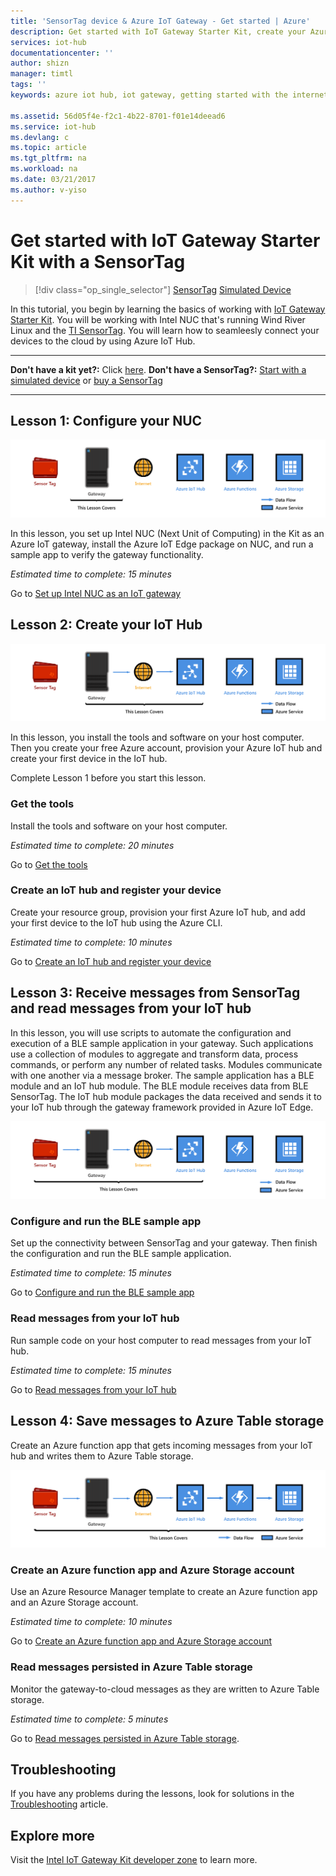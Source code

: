 ```yaml
---
title: 'SensorTag device & Azure IoT Gateway - Get started | Azure'
description: Get started with IoT Gateway Starter Kit, create your Azure IoT hub, and connect SensorTag and Gateway to the IoT hub
services: iot-hub
documentationcenter: ''
author: shizn
manager: timtl
tags: ''
keywords: azure iot hub, iot gateway, getting started with the internet of things, iot toolkit

ms.assetid: 56d05f4e-f2c1-4b22-8701-f01e14deead6
ms.service: iot-hub
ms.devlang: c
ms.topic: article
ms.tgt_pltfrm: na
ms.workload: na
ms.date: 03/21/2017
ms.author: v-yiso
---
```


# Get started with IoT Gateway Starter Kit with a SensorTag
>[!div class="op_single_selector"]
[SensorTag](./iot-hub-gateway-kit-c-get-started.md)
[Simulated Device](./iot-hub-gateway-kit-c-sim-get-started.md)

In this tutorial, you begin by learning the basics of working with [IoT Gateway Starter Kit](https://aka.ms/gateway-kit). You will be working with Intel NUC that's running Wind River Linux and the [TI SensorTag](http://www.ti.com/ww/en/wireless_connectivity/sensortag2015/index.html#main). You will learn how to seamleesly connect your devices to the cloud by using Azure IoT Hub.

***
**Don't have a kit yet?:** Click [here](https://aka.ms/gateway-kit). **Don't have a SensorTag?:** [Start with a simulated device](./iot-hub-gateway-kit-c-sim-get-started.md) or [buy a SensorTag](http://www.ti.com/ww/en/wireless_connectivity/sensortag2015/?INTC=SensorTag&HQS=sensortag)
***

## Lesson 1: Configure your NUC
![Lesson1 end-to-end diagram](./media/iot-hub-gateway-kit-lessons/e2e-lesson1.png)

In this lesson, you set up Intel NUC (Next Unit of Computing) in the Kit as an Azure IoT gateway, install the Azure IoT Edge package on NUC, and run a sample app to verify the gateway functionality.

*Estimated time to complete: 15 minutes*

Go to [Set up Intel NUC as an IoT gateway](./iot-hub-gateway-kit-c-lesson1-set-up-nuc.md)

## Lesson 2: Create your IoT Hub
![Lesson2 end-to-end diagram](./media/iot-hub-gateway-kit-lessons/e2e-lesson2.png)

In this lesson, you install the tools and software on your host computer. Then you create your free Azure account, provision your Azure IoT hub and create your first device in the IoT hub.

Complete Lesson 1 before you start this lesson.

### Get the tools
Install the tools and software on your host computer.

*Estimated time to complete: 20 minutes*

Go to [Get the tools](./iot-hub-gateway-kit-c-lesson2-get-the-tools-win32.md)

### Create an IoT hub and register your device
Create your resource group, provision your first Azure IoT hub, and add your first device to the IoT hub using the Azure CLI.

*Estimated time to complete: 10 minutes*

Go to [Create an IoT hub and register your device](./iot-hub-gateway-kit-c-lesson2-register-device.md)

## Lesson 3: Receive messages from SensorTag and read messages from your IoT hub
In this lesson, you will use scripts to automate the configuration and execution of a BLE sample application in your gateway. Such applications use a collection of modules to aggregate and transform data, process commands, or perform any number of related tasks. Modules communicate with one another via a message broker. The sample application has a BLE module and an IoT hub module. The BLE module receives data from BLE SensorTag. The IoT hub module packages the data received and sends it to your IoT hub through the gateway framework provided in Azure IoT Edge.

![Lesson 3 end-to-end diagram](./media/iot-hub-gateway-kit-lessons/e2e-lesson3.png)

### Configure and run the BLE sample app
Set up the connectivity between SensorTag and your gateway. Then finish the configuration and run the BLE sample application.

*Estimated time to complete: 15 minutes*

Go to [Configure and run the BLE sample app](./iot-hub-gateway-kit-c-lesson3-configure-ble-app.md)

### Read messages from your IoT hub
Run sample code on your host computer to read messages from your IoT hub.

*Estimated time to complete: 15 minutes*

Go to [Read messages from your IoT hub](./iot-hub-gateway-kit-c-lesson3-read-messages-from-hub.md)

## Lesson 4: Save messages to Azure Table storage
Create an Azure function app that gets incoming messages from your IoT hub and writes them to Azure Table storage.

![Lesson 4 end-to-end diagram](./media/iot-hub-gateway-kit-lessons/e2e-lesson4.png)

### Create an Azure function app and Azure Storage account
Use an Azure Resource Manager template to create an Azure function app and an Azure Storage account.

*Estimated time to complete: 10 minutes*

Go to [Create an Azure function app and Azure Storage account](./iot-hub-gateway-kit-c-lesson4-deploy-resource-manager-template.md)

### Read messages persisted in Azure Table storage
Monitor the gateway-to-cloud messages as they are written to Azure Table storage.

*Estimated time to complete: 5 minutes*

Go to [Read messages persisted in Azure Table storage](./iot-hub-gateway-kit-c-lesson4-read-table-storage.md).

## Troubleshooting
If you have any problems during the lessons, look for solutions in the [Troubleshooting](./iot-hub-gateway-kit-c-troubleshooting.md) article.

## Explore more
Visit the [Intel IoT Gateway Kit developer zone](http://software.intel.com/iot/microsoft-azure) to learn more.